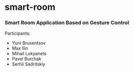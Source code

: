 # smart-room

### Smart Room Application Based on Gesture Control

Participants:
- Yurii Brusentsov
- Max Ilin
- Mihail Lukyanets
- Pavel Burchak
- Serhii Sadritskiy
